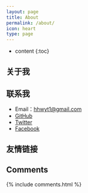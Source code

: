 ```yaml
---
layout: page
title: About
permalink: /about/
icon: heart
type: page
---
```


* content
{:toc}

## 关于我

<!--<iframe src="https://githubbadge.appspot.com/gaohaoyang?s=1" style="border: 0;height: 142px;width: 200px;overflow: hidden;" frameBorder="0"></iframe>-->

## 联系我

* Email：hhwyt1@gmail.com
* [GitHub](https://github.com/hhwyt)
* [Twitter](https://twitter.com/hhwyt2)
* [Facebook](https://www.facebook.com/wilco.huang.798)

## 友情链接


## Comments

{% include comments.html %}
